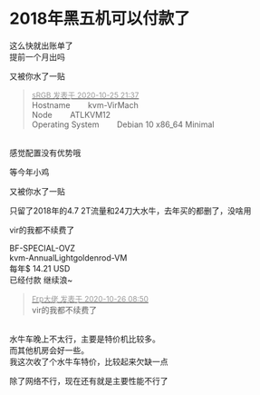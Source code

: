 # 2018年黑五机可以付款了


这么快就出账单了<br />
提前一个月出吗

又被你水了一贴

<div class="quote"><blockquote><font size="2"><a href="https://www.hostloc.com/forum.php?mod=redirect&amp;goto=findpost&amp;pid=9351363&amp;ptid=758381" target="_blank"><font color="#999999">sRGB 发表于 2020-10-25 21:37</font></a></font><br />
Hostname&nbsp; &nbsp; &nbsp; &nbsp; kvm-VirMach<br />
Node&nbsp; &nbsp; &nbsp; &nbsp; ATLKVM12<br />
Operating System&nbsp; &nbsp; &nbsp; &nbsp; Debian 10 x86_64 Minimal</blockquote></div><br />
感觉配置没有优势哦

等今年小鸡

又被你水了一贴

只留了2018年的4.7 2T流量和24刀大水牛，去年买的都删了，没啥用<img src="static/image/smiley/default/lol.gif" smilieid="12" border="0" alt="" />

vir的我都不续费了

BF-SPECIAL-OVZ<br />
kvm-AnnualLightgoldenrod-VM&nbsp; &nbsp; &nbsp; &nbsp; <br />
每年$ 14.21 USD&nbsp; &nbsp; &nbsp; &nbsp; <br />
已经付款 继续浪~<img id="aimg_jc0q4" onclick="zoom(this, this.src, 0, 0, 0)" class="zoom" src="https://cdn.jsdelivr.net/gh/hishis/forum-master/public/images/patch.gif" onmouseover="img_onmouseoverfunc(this)" onload="thumbImg(this)" border="0" alt="" />

<div class="quote"><blockquote><font size="2"><a href="https://www.hostloc.com/forum.php?mod=redirect&amp;goto=findpost&amp;pid=9352318&amp;ptid=758381" target="_blank"><font color="#999999">Frp大佬 发表于 2020-10-26 08:50</font></a></font><br />
vir的我都不续费了</blockquote></div><br />
水牛车晚上不太行，主要是特价机比较多。<br />
而其他机房会好一些。<br />
我这次收了个水牛车特价，比较起来欠缺一点

除了网络不行，现在还有就是主要性能不行了

